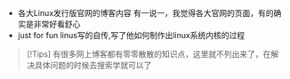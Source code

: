 - 各大Linux发行版官网的博客内容 有一说一，我觉得各大官网的页面，有的确实是非常好看舒心
- just for fun  linus写的自传,写了他如何制作出linux系统内核的过程

> [!Tips]
> 有很多网上博客都有零零散散的知识点，这里就不列出来了，在解决具体问题的时候去搜索学就可以了
